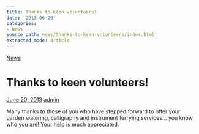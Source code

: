```yaml
---
title: Thanks to keen volunteers!
date: '2013-06-20'
categories:
- News
source_path: news/thanks-to-keen-volunteers/index.html
extracted_mode: article
---
```

[News](category/news/)

# Thanks to keen volunteers!

[June 20, 2013](news/thanks-to-keen-volunteers/) [admin](author/admin/)

Many thanks to those of you who have stepped forward to offer your garden watering, calligraphy and instrument ferrying services… you know who you are! Your help is much appreciated.
